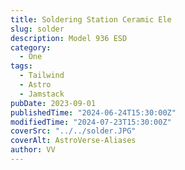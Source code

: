 ```yaml
---
title: Soldering Station Ceramic Ele
slug: solder
description: Model 936 ESD
category:
  - One
tags:
  - Tailwind
  - Astro
  - Jamstack
pubDate: 2023-09-01
publishedTime: "2024-06-24T15:30:00Z"
modifiedTime: "2024-07-23T15:30:00Z"
coverSrc: "../../solder.JPG"
coverAlt: AstroVerse-Aliases
author: VV
---
```

